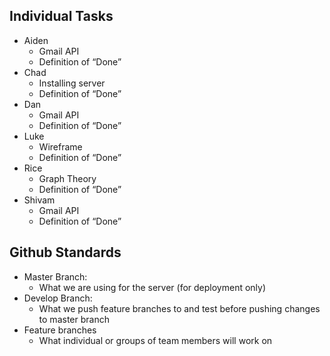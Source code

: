 
## Individual Tasks

- Aiden 
    - Gmail API
    - Definition of “Done”
- Chad 
    -  Installing server
    - Definition of “Done”
- Dan 
    - Gmail API
    - Definition of “Done”
- Luke 
    - Wireframe
    - Definition of “Done”
- Rice 
    -  Graph Theory
    - Definition of “Done”
- Shivam 
    -  Gmail API
    - Definition of “Done”



## Github Standards

- Master Branch:
    - What we are using for the server (for deployment only)
- Develop Branch:
    - What we push feature branches to and test before pushing changes to master branch
- Feature branches
    - What individual or groups of team members will work on






